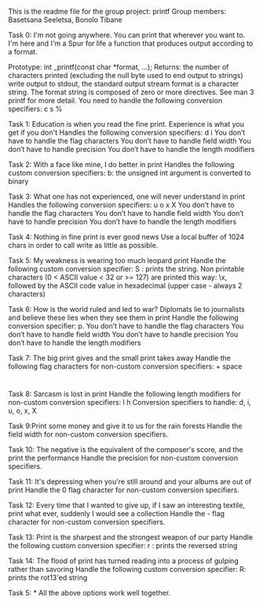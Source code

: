 This is the readme file for the group project: printf
Group members: Basetsana Seeletsa, Bonolo Tibane

Task 0: I'm not going anywhere. You can print that wherever you want to. I'm here and I'm a Spur for life
 a function that produces output according to a format.

Prototype: int _printf(const char *format, ...);
Returns: the number of characters printed (excluding the null byte used to end output to strings)
write output to stdout, the standard output stream
format is a character string. The format string is composed of zero or more directives. See man 3 printf for more detail. You need to handle the following conversion specifiers:
c
s
%

Task 1: Education is when you read the fine print. Experience is what you get if you don't
Handles the following conversion specifiers:
d
i
You don’t have to handle the flag characters
You don’t have to handle field width
You don’t have to handle precision
You don’t have to handle the length modifiers

Task 2:  With a face like mine, I do better in print
Handles the following custom conversion specifiers:
b: the unsigned int argument is converted to binary

Task 3: What one has not experienced, one will never understand in print
Handles the following conversion specifiers:
u
o
x
X
You don’t have to handle the flag characters
You don’t have to handle field width
You don’t have to handle precision
You don’t have to handle the length modifiers

Task 4: Nothing in fine print is ever good news
Use a local buffer of 1024 chars in order to call write as little as possible.

Task 5:  My weakness is wearing too much leopard print
Handle the following custom conversion specifier:
S : prints the string.
Non printable characters (0 < ASCII value < 32 or >= 127) are printed this way: \x, followed 
by the ASCII code value in hexadecimal (upper case - always 2 characters)

Task 6:  How is the world ruled and led to war? Diplomats lie to journalists and believe these lies when they see them in print
Handle the following conversion specifier: p.
You don’t have to handle the flag characters
You don’t have to handle field width
You don’t have to handle precision
You don’t have to handle the length modifiers

Task 7: The big print gives and the small print takes away
Handle the following flag characters for non-custom conversion specifiers:
+
space
#

Task 8:  Sarcasm is lost in print
Handle the following length modifiers for non-custom conversion specifiers:
l
h
Conversion specifiers to handle: d, i, u, o, x, X

Task 9:Print some money and give it to us for the rain forests
Handle the field width for non-custom conversion specifiers.

Task 10:  The negative is the equivalent of the composer's score, and the print the performance
Handle the precision for non-custom conversion specifiers.

Task 11:  It's depressing when you're still around and your albums are out of print
Handle the 0 flag character for non-custom conversion specifiers.

Task 12:  Every time that I wanted to give up, if I saw an interesting textile, print what ever, suddenly I would see a collection
Handle the - flag character for non-custom conversion specifiers.

Task 13: Print is the sharpest and the strongest weapon of our party
Handle the following custom conversion specifier:
r : prints the reversed string

Task 14: The flood of print has turned reading into a process of gulping rather than savoring
Handle the following custom conversion specifier:
R: prints the rot13'ed string

Task 5:  *
All the above options work well together.
